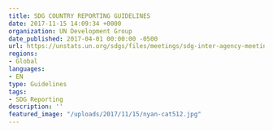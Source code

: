 ```yaml
---
title: SDG COUNTRY REPORTING GUIDELINES
date: 2017-11-15 14:09:34 +0000
organization: UN Development Group
date_published: 2017-04-01 00:00:00 -0500
url: https://unstats.un.org/sdgs/files/meetings/sdg-inter-agency-meeting-2017/8.UNDG%20WG%20on%20SD-SDG%20Country%20Reporting%20Guidelines.pdf
regions:
- Global
languages:
- EN
type: Guidelines
tags:
- SDG Reporting
description: ''
featured_image: "/uploads/2017/11/15/nyan-cat512.jpg"
---
```

